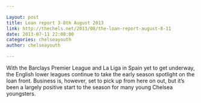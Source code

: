 ```yaml
---

Layout: post
title: Loan report 3-8th August 2013
link: http://thechels.net/2013/08/the-loan-report-august-8-11
date: 2013-07-11 22:00:00
categories: chelseayouth
author: chelseayouth

---
```


With the Barclays Premier League and La Liga in Spain yet to get underway, the English lower leagues continue to take the early season spotlight on the loan front. Business is, however, set to pick up from here on out, but it’s been a largely positive start to the season for many young Chelsea youngsters.
